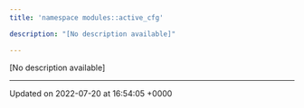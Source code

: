 ```yaml
---
title: 'namespace modules::active_cfg'

description: "[No description available]"

---
```







[No description available]






-------------------------------

Updated on 2022-07-20 at 16:54:05 +0000